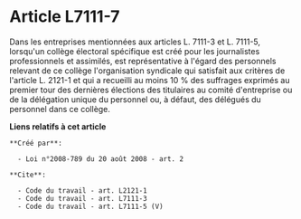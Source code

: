 # Article L7111-7

Dans les entreprises mentionnées aux articles L. 7111-3 et L. 7111-5, lorsqu'un collège électoral spécifique est créé pour
les journalistes professionnels et assimilés, est représentative à l'égard des personnels relevant de ce collège
l'organisation syndicale qui satisfait aux critères de l'article L. 2121-1 et qui a recueilli au moins 10 % des suffrages
exprimés au premier tour des dernières élections des titulaires au comité d'entreprise ou de la délégation unique du
personnel ou, à défaut, des délégués du personnel dans ce collège.

**Liens relatifs à cet article**

	**Créé par**:

	  - Loi n°2008-789 du 20 août 2008 - art. 2

	**Cite**:

	  - Code du travail - art. L2121-1
	  - Code du travail - art. L7111-3
	  - Code du travail - art. L7111-5 (V)
